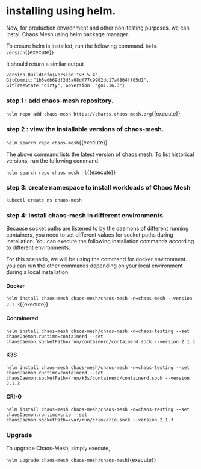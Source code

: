 # installing using helm.

Now, for production environment and other non-testing purposes, we can install Chaos Mesh using helm package manager.

To ensure helm is installed, run the following command.
`helm version`{{execute}}

It should return a similar output
```
version.BuildInfo{Version:"v3.5.4", GitCommit:"1b5edb69df3d3a08df77c9902dc17af864ff05d1", GitTreeState:"dirty", GoVersion: "go1.16.3"}
```
### step 1 : add chaos-mesh repository.

`helm repo add chaos-mesh https://charts.chaos-mesh.org`{{execute}}

### step 2 : view the installable versions of chaos-mesh.
 
 `helm search repo chaos-mesh`{{execute}}
 
The above command lists the latest version of chaos mesh. To list historical versions, run the following command.

`helm search repo chaos-mesh -l`{{execute}}

### step 3: create namespace to install workloads of Chaos Mesh

`kubectl create ns chaos-mesh`

### step 4: install chaos-mesh in different environments

Because socket paths are listened to by the daemons of different running containers, you need to set different values for socket paths during installation. You can execute the following installation commands according to different environments.

For this scenario, we will be using the command for docker environment. you can run the other commands depending on your local environment during a local installation.

#### Docker
`helm install chaos-mesh chaos-mesh/chaos-mesh -n=chaos-mesh --version 2.1.3`{{execute}}

#### Containered
```
helm install chaos-mesh chaos-mesh/chaos-mesh -n=chaos-testing --set chaosDaemon.runtime=containerd --set chaosDaemon.socketPath=/run/containerd/containerd.sock --version 2.1.3
```

#### K3S
```
helm install chaos-mesh chaos-mesh/chaos-mesh -n=chaos-testing --set chaosDaemon.runtime=containerd --set chaosDaemon.socketPath=/run/k3s/containerd/containerd.sock --version 2.1.3
```

#### CRI-O
```
helm install chaos-mesh chaos-mesh/chaos-mesh -n=chaos-testing --set chaosDaemon.runtime=crio --set chaosDaemon.socketPath=/var/run/crio/crio.sock --version 2.1.3
```

### Upgrade

To upgrade Chaos-Mesh, simply execute,

`helm upgrade chaos-mesh chaos-mesh/chaos-mesh`{{execute}}
